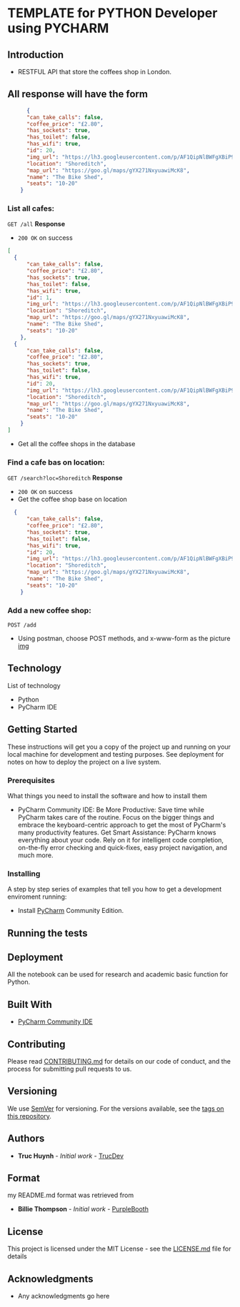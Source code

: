 # TEMPLATE for PYTHON Developer using PYCHARM

## Introduction
- RESTFUL API that store the coffees shop in London.

## All response will have the form
```json
      {
      "can_take_calls": false,
      "coffee_price": "£2.80",
      "has_sockets": true,
      "has_toilet": false,
      "has_wifi": true,
      "id": 20,
      "img_url": "https://lh3.googleusercontent.com/p/AF1QipNlBWFgXBiP9YjKARy4dgjHGePOmtsfuQPRwGvb=s0",
      "location": "Shoreditch",
      "map_url": "https://goo.gl/maps/gYX271NxyuawiMcK8",
      "name": "The Bike Shed",
      "seats": "10-20"
    }
```
### List all cafes:
`GET /all`
**Response**
- `200 OK` on success
```json
[
  {
      "can_take_calls": false,
      "coffee_price": "£2.80",
      "has_sockets": true,
      "has_toilet": false,
      "has_wifi": true,
      "id": 1,
      "img_url": "https://lh3.googleusercontent.com/p/AF1QipNlBWFgXBiP9YjKARy4dgjHGePOmtsfuQPRwGvb=s0",
      "location": "Shoreditch",
      "map_url": "https://goo.gl/maps/gYX271NxyuawiMcK8",
      "name": "The Bike Shed",
      "seats": "10-20"
    },
  {
      "can_take_calls": false,
      "coffee_price": "£2.80",
      "has_sockets": true,
      "has_toilet": false,
      "has_wifi": true,
      "id": 20,
      "img_url": "https://lh3.googleusercontent.com/p/AF1QipNlBWFgXBiP9YjKARy4dgjHGePOmtsfuQPRwGvb=s0",
      "location": "Shoreditch",
      "map_url": "https://goo.gl/maps/gYX271NxyuawiMcK8",
      "name": "The Bike Shed",
      "seats": "10-20"
    }
]
```
- Get all the coffee shops in the database

### Find a cafe bas on location:
`GET /search?loc=Shoreditch`
**Response**
- `200 OK` on success
- Get the coffee shop base on location
```json
  {
      "can_take_calls": false,
      "coffee_price": "£2.80",
      "has_sockets": true,
      "has_toilet": false,
      "has_wifi": true,
      "id": 20,
      "img_url": "https://lh3.googleusercontent.com/p/AF1QipNlBWFgXBiP9YjKARy4dgjHGePOmtsfuQPRwGvb=s0",
      "location": "Shoreditch",
      "map_url": "https://goo.gl/maps/gYX271NxyuawiMcK8",
      "name": "The Bike Shed",
      "seats": "10-20"
    }
```
### Add a new coffee shop:
`POST /add`
- Using postman, choose POST methods, and x-www-form as the picture
[img]()
## Technology
List of technology
- Python
- PyCharm IDE

## Getting Started
These instructions will get you a copy of the project up and running on your local machine for development and testing purposes. See deployment for notes on how to deploy the project on a live system.

### Prerequisites
What things you need to install the software and how to install them
- PyCharm Community IDE: Be More Productive: Save time while PyCharm takes care of the routine. Focus on the bigger things and embrace the keyboard-centric approach to get the most of PyCharm's many productivity features. Get Smart Assistance: PyCharm knows everything about your code. Rely on it for intelligent code completion, on-the-fly error checking and quick-fixes, easy project navigation, and much more.


### Installing
A step by step series of examples that tell you how to get a development enviroment running:
* Install [PyCharm](https://www.jetbrains.com/help/pycharm/installation-guide.html) Community Edition.


## Running the tests


## Deployment
All the notebook can be used for research and academic basic function for Python. 

## Built With
* [PyCharm Community IDE](https://www.jetbrains.com/pycharm/download/#section=windows) 

## Contributing
Please read [CONTRIBUTING.md](CONTRIBUTING.md) for details on our code of conduct, and the process for submitting pull requests to us.

## Versioning

We use [SemVer](http://semver.org/) for versioning. For the versions available, see the [tags on this repository](). 

## Authors

* **Truc Huynh** - *Initial work* - [TrucDev](https://github.com/jackyhuynh)

## Format
my README.md format was retrieved from
* **Billie Thompson** - *Initial work* - [PurpleBooth](https://github.com/PurpleBooth)

## License

This project is licensed under the MIT License - see the [LICENSE.md](LICENSE.md) file for details

## Acknowledgments
* Any acknowledgments go here
